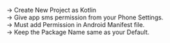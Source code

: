 -> Create New Project as Kotlin<br />
-> Give app sms permission from your Phone Settings.<br />
-> Must add Permission in Android Manifest file.<br />
-> Keep the Package Name same as your Default.
